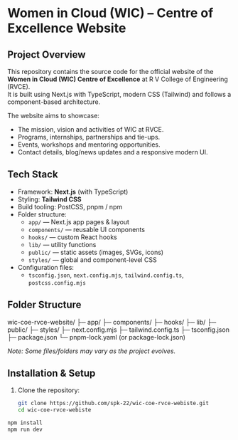 # Women in Cloud (WIC) – Centre of Excellence Website  

## Project Overview  
This repository contains the source code for the official website of the **Women in Cloud (WIC) Centre of Excellence** at R V College of Engineering (RVCE).  
It is built using Next.js with TypeScript, modern CSS (Tailwind) and follows a component-based architecture.

The website aims to showcase:  
- The mission, vision and activities of WIC at RVCE.  
- Programs, internships, partnerships and tie-ups.  
- Events, workshops and mentoring opportunities.  
- Contact details, blog/news updates and a responsive modern UI.

## Tech Stack  
- Framework: **Next.js** (with TypeScript)  
- Styling: **Tailwind CSS**  
- Build tooling: PostCSS, pnpm / npm  
- Folder structure:  
  - `app/` — Next.js app pages & layout  
  - `components/` — reusable UI components  
  - `hooks/` — custom React hooks  
  - `lib/` — utility functions  
  - `public/` — static assets (images, SVGs, icons)  
  - `styles/` — global and component-level CSS  
- Configuration files:  
  - `tsconfig.json`, `next.config.mjs`, `tailwind.config.ts`, `postcss.config.mjs`

## Folder Structure  
wic-coe-rvce-website/
├─ app/
├─ components/
├─ hooks/
├─ lib/
├─ public/
├─ styles/
├─ next.config.mjs
├─ tailwind.config.ts
├─ tsconfig.json
├─ package.json
└─ pnpm-lock.yaml (or package-lock.json)

*Note: Some files/folders may vary as the project evolves.*

## Installation & Setup  
1. Clone the repository:  
   ```bash
   git clone https://github.com/spk-22/wic-coe-rvce-webiste.git
   cd wic-coe-rvce-webiste

``` bash 
npm install
npm run dev
